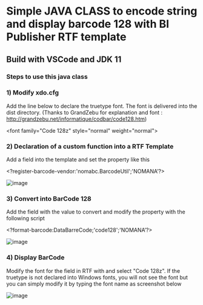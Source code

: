 # Simple JAVA CLASS to encode string and display barcode 128 with BI Publisher RTF template
## Build with VSCode and JDK 11

### Steps to use this java class

### 1) Modify xdo.cfg 
Add the line below to declare the truetype font. The font is delivered into the dist directory. (Thanks to GrandZebu for explanation and font : http://grandzebu.net/informatique/codbar/code128.htm)

\<font family="Code 128z" style="normal" weight="normal"><truetype path="d:/BIP/java/fonts/code128z.TTF"/></font>


### 2) Declaration of a custom function into a RTF Template
Add a field into the template and set the property like this

\<?register-barcode-vendor:'nomabc.BarcodeUtil';'NOMANA’?>

![image](https://user-images.githubusercontent.com/11517744/154798056-2ae9f26c-b15a-450d-8416-81c966975df2.png)

### 3) Convert into BarCode 128
Add the field with the value to convert and modify the property with the following script

\<?format-barcode:DataBarreCode;'code128';'NOMANA’?>

![image](https://user-images.githubusercontent.com/11517744/154798079-b290c7d2-9c35-4a17-8756-5a6b4c516827.png)


### 4) Display BarCode
Modify the font for the field in RTF with and select "Code 128z". If the truetype is not declared into Windows fonts, you will not see the font but you can simply modify it by typing the font name as screenshot below

![image](https://user-images.githubusercontent.com/11517744/154797985-cc8c7194-44b8-466c-9dba-93df3271eb97.png)
